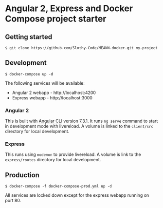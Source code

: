 # Angular 2, Express and Docker Compose project starter

## Getting started

    $ git clone https://github.com/Slothy-Code/MEANN-docker.git my-project

## Development

    $ docker-compose up -d

The following services will be available:

* Angular 2 webapp - http://localhost:4200
* Express webapp - http://localhost:3000

### Angular 2

This is built with [Angular CLI](https://github.com/angular/angular-cli) version 7.3.1. It runs `ng serve` command to start in development mode with livereload. 
A volume is linked to the `client/src` directory for local development.

### Express

This runs using `nodemon` to provide livereload. A volume is link to the `express/routes` directory for local development.

## Production

    $ docker-compose -f docker-compose-prod.yml up -d

All services are locked down except for the express webapp running on port 80.
